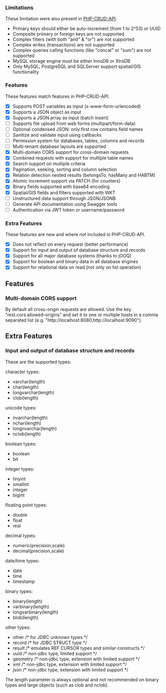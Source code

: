 ### Limitations

These limitation were also present in [PHP-CRUD-API](https://github.com/mevdschee/php-crud-api).

  - Primary keys should either be auto-increment (from 1 to 2^53) or UUID
  - Composite primary or foreign keys are not supported
  - Complex filters (with both "and" & "or") are not supported
  - Complex writes (transactions) are not supported
  - Complex queries calling functions (like "concat" or "sum") are not supported
  - MySQL storage engine must be either InnoDB or XtraDB
  - Only MySQL, PostgreSQL and SQLServer support spatial/GIS functionality

### Features

These features match features in PHP-CRUD-API.

  - [x] Supports POST variables as input (x-www-form-urlencoded)
  - [x] Supports a JSON object as input
  - [x] Supports a JSON array as input (batch insert)
  - [ ] Supports file upload from web forms (multipart/form-data)
  - [ ] Optional condensed JSON: only first row contains field names
  - [ ] Sanitize and validate input using callbacks
  - [ ] Permission system for databases, tables, columns and records
  - [ ] Multi-tenant database layouts are supported
  - [x] Multi-domain CORS support for cross-domain requests
  - [x] Combined requests with support for multiple table names
  - [x] Search support on multiple criteria
  - [x] Pagination, seeking, sorting and column selection
  - [x] Relation detection nested results (belongsTo, hasMany and HABTM)
  - [x] Atomic increment support via PATCH (for counters)
  - [x] Binary fields supported with base64 encoding
  - [x] Spatial/GIS fields and filters supported with WKT
  - [ ] Unstructured data support through JSON/JSONB
  - [ ] Generate API documentation using Swagger tools
  - [ ] Authentication via JWT token or username/password

### Extra Features

These features are new and where not included in PHP-CRUD-API.

  - [x] Does not reflect on every request (better performance)
  - [x] Support for input and output of database structure and records
  - [x] Support for all major database systems (thanks to jOOQ)
  - [x] Support for boolean and binary data in all database engines
  - [x] Support for relational data on read (not only on list operation)

## Features

### Multi-domain CORS support

By default all cross-origin requests are allowed. Use the key "rest.cors.allowed-origins" and
set it to one or multiple hosts in a comma separated list (e.g. "http://localhost:8080,http://localhost:9090").

## Extra Features

### Input and output of database structure and records

These are the supported types:

character types:
- varchar(length)
- char(length)
- longvarchar(length)
- clob(length)

unicode types:
- nvarchar(length)
- nchar(length)
- longnvarchar(length)
- nclob(length)

boolean types:
- boolean
- bit

integer types:
- tinyint
- smallint
- integer
- bigint

floating point types:
- double
- float
- real

decimal types:
- numeric(precision,scale)
- decimal(precision,scale)

date/time types:
- date
- time
- timestamp

binary types:
- binary(length)
- varbinary(length)
- longvarbinary(length)
- blob(length)

other types:
- other /* for JDBC unknown types */
- record /* for JDBC STRUCT type */
- result /* emulates REF CURSOR types and similar constructs */
- uuid /* non-jdbc type, limited support */
- geometry /* non-jdbc type, extension with limited support */
- xml /* non-jdbc type, extension with limited support */
- json /* non-jdbc type, extension with limited support */

The length parameter is always optional and not recommended on binary types and large objects (such as clob and nclob).
